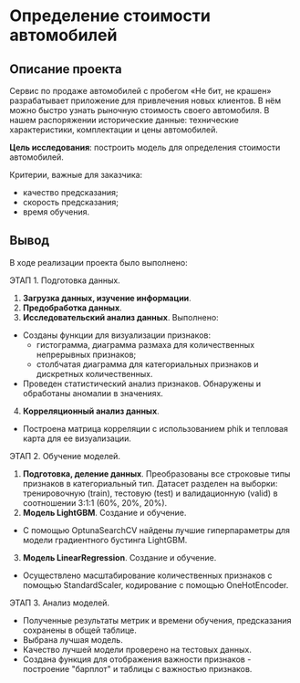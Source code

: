 # Определение стоимости автомобилей

## Описание проекта

Сервис по продаже автомобилей с пробегом «Не бит, не крашен» разрабатывает приложение для привлечения новых клиентов. В нём можно быстро узнать рыночную стоимость своего автомобиля. В нашем распоряжении исторические данные: технические характеристики, комплектации и цены автомобилей. 

**Цель исследования**: построить модель для определения стоимости автомобилей. 

Критерии, важные для заказчика:

- качество предсказания;
- скорость предсказания;
- время обучения.

## Вывод

В ходе реализации проекта было выполнено:

ЭТАП 1. Подготовка данных.
1. **Загрузка данных, изучение информации**.
2. **Предобработка данных**. 
3. **Исследовательский анализ данных**. Выполнено:
  - Созданы функции для визуализации признаков:
     - гистограмма, диаграмма размаха для количественных непрерывных признаков;
     - столбчатая диаграмма для категориальных признаков и дискретных количественных.
  - Проведен статистический анализ признаков. Обнаружены и обработаны аномалии в значениях.
4. **Корреляционный анализ данных**.
  - Построена матрица корреляции с использованием phik и тепловая карта для ее визуализации. 
   
ЭТАП 2. Обучение моделей.

1. **Подготовка, деление данных**. Преобразованы все строковые типы признаков в категориальный тип. Датасет разделен на выборки:  тренировочную (train), тестовую (test) и валидационную (valid) в соотношении 3:1:1 (60%, 20%, 20%).
2. **Модель LightGBM**. Создание и обучение.
  - С помощью OptunaSearchCV найдены лучшие гиперпараметры для модели градиентного бустинга LightGBM.
3. **Модель LinearRegression**. Создание и обучение.
  - Осуществлено масштабирование количественных признаков с помощью StandardScaler, кодирование с помощью OneHotEncoder. 

ЭТАП 3. Анализ моделей. 
  - Полученные результаты метрик и времени обучения, предсказания сохранены в общей таблице.
  - Выбрана лучшая модель.
  - Качество лучшей модели проверено на тестовых данных.
  - Создана функция для отображения важности признаков - построение "барплот" и таблицы с важностью признаков.
